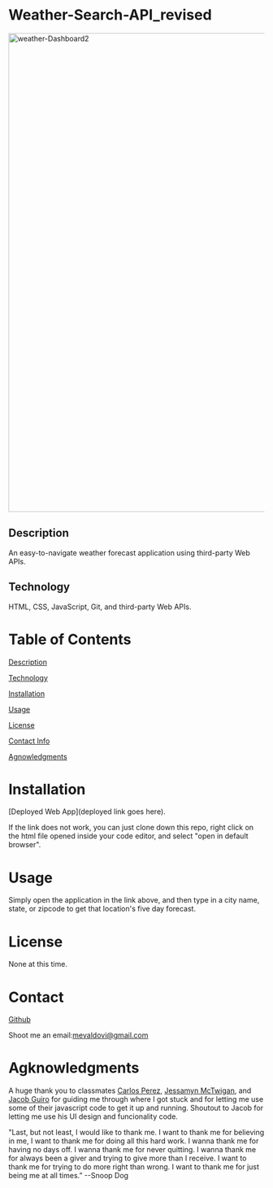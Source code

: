 # Weather-Search-API_revised
<img width="942" alt="weather-Dashboard2" src="https://user-images.githubusercontent.com/83307023/135934340-99ee6f5e-b670-4cff-a9b8-a54893f6ecde.PNG">


## Description
An easy-to-navigate weather forecast application using third-party Web APIs.

## Technology 
HTML, CSS, JavaScript, Git, and third-party Web APIs.

# Table of Contents
[Description](https://github.com/mevaldovi/Weather-Search-API_revised#Description)

[Technology](https://github.com/mevaldovi/Weather-Search-API_revised#Technology)

[Installation](https://github.com/mevaldovi/Weather-Search-API_revised#Installation)


[Usage](https://github.com/mevaldovi/Weather-Search-API_revised#Usage)


[License](https://github.com/mevaldovi/Weather-Search-API_revised#License)


[Contact Info](https://github.com/mevaldovi/Weather-Search-API_revised#Contact)


[Agnowledgments](https://github.com/mevaldovi/Weather-Search-API_revised#Agknowledgments)

# Installation
[Deployed Web App](deployed link goes here). 

If the link does not work, you can just clone down this repo, right click on the html file opened inside your code editor, and select "open in default browser". 
# Usage
Simply open the application in the link above, and then type in a city name, state, or zipcode to get that location's five day forecast. 
# License
None at this time.
# Contact
[Github](https://github.com/mevaldovi)


Shoot me an email:[mevaldovi@gmail.com](mailto:mevaldovi@gmail.com)
# Agknowledgments
A huge thank you to classmates [Carlos Perez](https://github.com/cperezba), [Jessamyn McTwigan](https://github.com/jessamyn27), and [Jacob Guiro](https://github.com/Jguiro09) for guiding me through where I got stuck and for letting me use some of their javascript code to get it up and running. Shoutout to Jacob for letting me use his UI design and funcionality code.

"Last, but not least, I would like to thank me. I want to thank me for believing in me, I want to thank me for doing all this hard work. I wanna thank me for having no days off. I wanna thank me for never quitting. I wanna thank me for always been a giver and trying to give more than I receive. I want to thank me for trying to do more right than wrong. I want to thank me for just being me at all times.” --Snoop Dog
